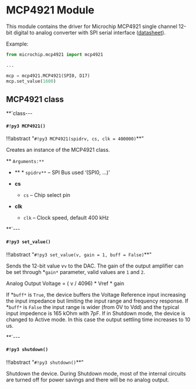 # MCP4921 Module

This module contains the driver for Microchip MCP4921 single channel 12-bit digital to analog converter
with SPI serial interface ([datasheet](http://ww1.microchip.com/downloads/en/DeviceDoc/22248a.pdf)).

Example:

```py
from microchip.mcp4921 import mcp4921

...

mcp = mcp4921.MCP4921(SPI0, D17)
mcp.set_value(1600)
```

## MCP4921 class


**`class---
#### `#!py3 MCP4921()`

!!!abstract "`#!py3 MCP4921(spidrv, cs, clk = 400000)`**"

Creates an instance of the MCP4921 class.


** ```Arguments:**```

    
* **    * ```spidrv**``` – SPI Bus used ‘(SPI0, …)’
* **cs**

    * ```cs``` – Chip select pin
* **clk**

    * ```clk``` – Clock speed, default 400 kHz



**`---
#### `#!py3 set_value()`

!!!abstract "`#!py3 set_value(v, gain = 1, buff = False)`**"

Sends the 12-bit value *v*```v``` to the DAC. The gain of the output amplifier can be set through *```gain*``` parameter, 
valid values are `1` and `2`.

Analog Output Voltage = ( v / 4096) \* Vref \* gain

If *```buff*``` is `True`, the device buffers the Voltage Reference input increasing the input impedance but limiting 
the input range and frequency response. If *```buff*``` is `False` the input range is wider (from 0V to Vdd) and the 
typical input impedence is 165 kOhm with 7pF. 
If in Shutdown mode, the device is changed to Active mode. In this case the output settling time 
increases to 10 us.


**`---
#### `#!py3 shutdown()`

!!!abstract "`#!py3 shutdown()`**"

Shutdown the device. During Shutdown mode, most of the internal circuits are turned off for 
power savings and there will be no analog output.
<!--stackedit_data:
eyJoaXN0b3J5IjpbMTMzOTA4NTEyM119
-->